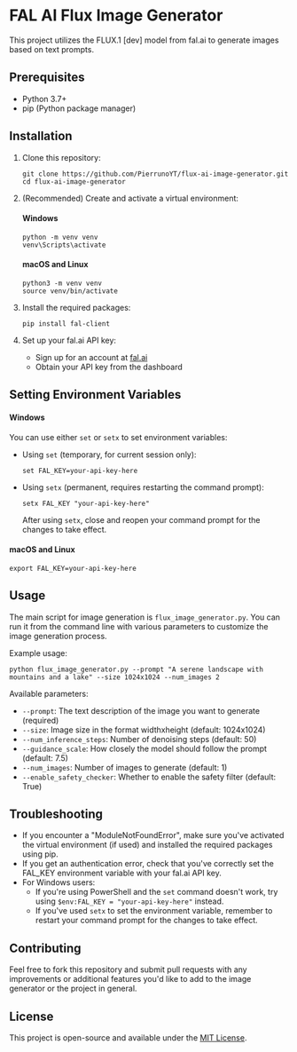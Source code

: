 # FAL AI Flux Image Generator

This project utilizes the FLUX.1 [dev] model from fal.ai to generate images based on text prompts.

## Prerequisites

- Python 3.7+
- pip (Python package manager)

## Installation

1. Clone this repository:
   ```
   git clone https://github.com/PierrunoYT/flux-ai-image-generator.git
   cd flux-ai-image-generator
   ```

2. (Recommended) Create and activate a virtual environment:

   #### Windows
   ```
   python -m venv venv
   venv\Scripts\activate
   ```

   #### macOS and Linux
   ```
   python3 -m venv venv
   source venv/bin/activate
   ```

3. Install the required packages:
   ```
   pip install fal-client
   ```

4. Set up your fal.ai API key:
   - Sign up for an account at [fal.ai](https://fal.ai)
   - Obtain your API key from the dashboard

## Setting Environment Variables

#### Windows

You can use either `set` or `setx` to set environment variables:

- Using `set` (temporary, for current session only):
  ```
  set FAL_KEY=your-api-key-here
  ```

- Using `setx` (permanent, requires restarting the command prompt):
  ```
  setx FAL_KEY "your-api-key-here"
  ```
  After using `setx`, close and reopen your command prompt for the changes to take effect.

#### macOS and Linux

```
export FAL_KEY=your-api-key-here
```

## Usage

The main script for image generation is `flux_image_generator.py`. You can run it from the command line with various parameters to customize the image generation process.

Example usage:

```
python flux_image_generator.py --prompt "A serene landscape with mountains and a lake" --size 1024x1024 --num_images 2
```

Available parameters:
- `--prompt`: The text description of the image you want to generate (required)
- `--size`: Image size in the format widthxheight (default: 1024x1024)
- `--num_inference_steps`: Number of denoising steps (default: 50)
- `--guidance_scale`: How closely the model should follow the prompt (default: 7.5)
- `--num_images`: Number of images to generate (default: 1)
- `--enable_safety_checker`: Whether to enable the safety filter (default: True)

## Troubleshooting

- If you encounter a "ModuleNotFoundError", make sure you've activated the virtual environment (if used) and installed the required packages using pip.
- If you get an authentication error, check that you've correctly set the FAL_KEY environment variable with your fal.ai API key.
- For Windows users: 
  - If you're using PowerShell and the `set` command doesn't work, try using `$env:FAL_KEY = "your-api-key-here"` instead.
  - If you've used `setx` to set the environment variable, remember to restart your command prompt for the changes to take effect.

## Contributing

Feel free to fork this repository and submit pull requests with any improvements or additional features you'd like to add to the image generator or the project in general.

## License

This project is open-source and available under the [MIT License](LICENSE).
